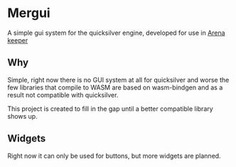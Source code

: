 # Mergui
A simple gui system for the quicksilver engine, developed for use in [Arena keeper](https://github.com/lenscas/arena_keeper_quick)

## Why

Simple, right now there is no GUI system at all for quicksilver and worse the few libraries that compile to WASM are based on wasm-bindgen and as a result not compatible with quicksilver.

This project is created to fill in the gap until a better compatible library shows up.

## Widgets

Right now it can only be used for buttons, but more widgets are planned.
